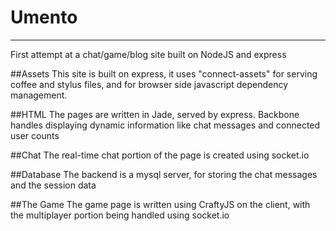 Umento
======
________

First attempt at a chat/game/blog site built on NodeJS and express

##Assets
This site is built on express, it uses "connect-assets" for serving coffee and stylus files,
and for browser side javascript dependency management.

##HTML
The pages are written in Jade, served by express.  Backbone handles displaying dynamic information
like chat messages and connected user counts

##Chat
The real-time chat portion of the page is created using socket.io

##Database
The backend is a mysql server, for storing the chat messages and the session data

##The Game
The game page is written using CraftyJS on the client, with the multiplayer portion being handled using socket.io

